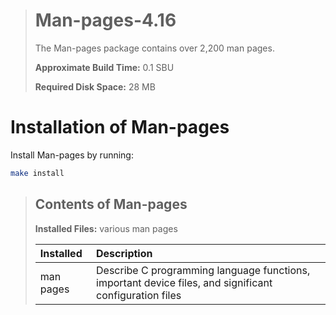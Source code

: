 > # Man-pages-4.16
>
> The Man-pages package contains over 2,200 man pages.
>
> **Approximate Build Time:** 0.1 SBU
>
> **Required Disk Space:** 28 MB

# Installation of Man-pages

Install Man-pages by running:

```sh
make install
```

> ## Contents of Man-pages
>
> **Installed Files:** various man pages
>
> | Installed | Description                                                                                            |
> | :-------- | :----------------------------------------------------------------------------------------------------- |
> | man pages | Describe C programming language functions, important device files, and significant configuration files |
